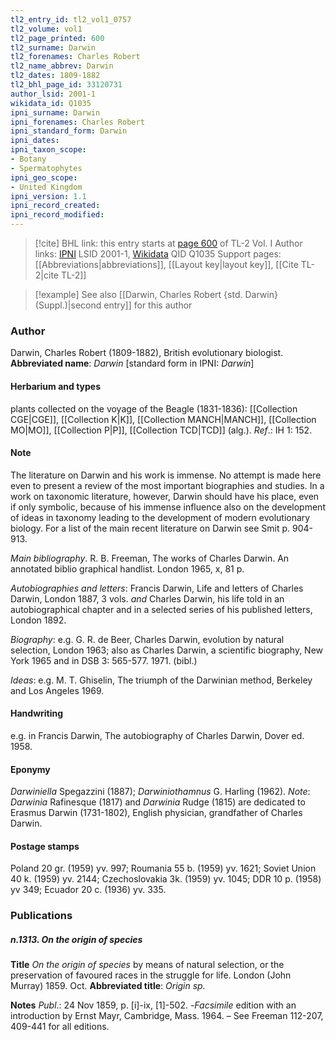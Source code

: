 ```yaml
---
tl2_entry_id: tl2_vol1_0757
tl2_volume: vol1
tl2_page_printed: 600
tl2_surname: Darwin
tl2_forenames: Charles Robert
tl2_name_abbrev: Darwin
tl2_dates: 1809-1882
tl2_bhl_page_id: 33120731
author_lsid: 2001-1
wikidata_id: Q1035
ipni_surname: Darwin
ipni_forenames: Charles Robert
ipni_standard_form: Darwin
ipni_dates: 
ipni_taxon_scope: 
- Botany
- Spermatophytes
ipni_geo_scope: 
- United Kingdom
ipni_version: 1.1
ipni_record_created: 
ipni_record_modified:
---
```


> [!cite] BHL link: this entry starts at [page 600](https://www.biodiversitylibrary.org/page/33120731) of TL-2 Vol. I
> Author links: [IPNI](https://www.ipni.org/a/2001-1) LSID 2001-1, [Wikidata](https://www.wikidata.org/wiki/Q1035) QID Q1035
> Support pages: [[Abbreviations|abbreviations]], [[Layout key|layout key]], [[Cite TL-2|cite TL-2]]

> [!example] See also [[Darwin, Charles Robert {std. Darwin} (Suppl.)|second entry]] for this author

### Author

Darwin, Charles Robert (1809-1882), British evolutionary biologist. 
**Abbreviated name**: *Darwin* \[standard form in IPNI: *Darwin*\]

#### Herbarium and types

plants collected on the voyage of the Beagle (1831-1836): [[Collection CGE|CGE]], [[Collection K|K]], [[Collection MANCH|MANCH]], [[Collection MO|MO]], [[Collection P|P]], [[Collection TCD|TCD]] (alg.).
*Ref*.: IH 1: 152.

#### Note

The literature on Darwin and his work is immense. No attempt is made here even to present a review of the most important biographies and studies. In a work on taxonomic literature, however, Darwin should have his place, even if only symbolic, because of his immense influence also on the development of ideas in taxonomy leading to the development of modern evolutionary biology. For a list of the main recent literature on Darwin see Smit p. 904-913.

*Main bibliography*. R. B. Freeman, The works of Charles Darwin. An annotated biblio graphical handlist. London 1965, x, 81 p.

*Autobiographies and letters*: Francis Darwin, Life and letters of Charles Darwin, London 1887, 3 vols. *and* Charles Darwin, his life told in an autobiographical chapter and in a selected series of his published letters, London 1892.

*Biography*: e.g. G. R. de Beer, Charles Darwin, evolution by natural selection, London 1963; also as Charles Darwin, a scientific biography, New York 1965 and in DSB 3: 565-577. 1971. (bibl.)

*Ideas*: e.g. M. T. Ghiselin, The triumph of the Darwinian method, Berkeley and Los Angeles 1969.

#### Handwriting

e.g. in Francis Darwin, The autobiography of Charles Darwin, Dover ed. 1958.

#### Eponymy

*Darwiniella* Spegazzini (1887); *Darwiniothamnus* G. Harling (1962). *Note*: *Darwinia* Rafinesque (1817) and *Darwinia* Rudge (1815) are dedicated to Erasmus Darwin (1731-1802), English physician, grandfather of Charles Darwin.

#### Postage stamps

Poland 20 gr. (1959) yv. 997; Roumania 55 b. (1959) yv. 1621; Soviet Union 40 k. (1959) yv. 2144; Czechoslovakia 3k. (1959) yv. 1045; DDR 10 p. (1958) yv 349; Ecuador 20 c. (1936) yv. 335.

### Publications

##### n.1313. On the origin of species

**Title**
*On the origin of species* by means of natural selection, or the preservation of favoured races in the struggle for life. London (John Murray) 1859. Oct.
**Abbreviated title**: *Origin sp.*

**Notes**
*Publ*.: 24 Nov 1859, p. \[i\]-ix, \[1\]-502. -*Facsimile* edition with an introduction by Ernst Mayr, Cambridge, Mass. 1964. – See Freeman 112-207, 409-441 for all editions.

